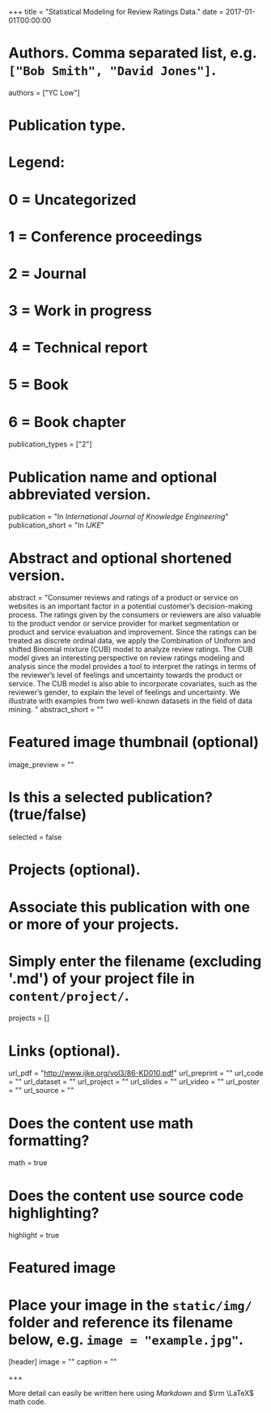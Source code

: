 +++
title = "Statistical Modeling for Review Ratings Data."
date = 2017-01-01T00:00:00

# Authors. Comma separated list, e.g. `["Bob Smith", "David Jones"]`.
authors = ["YC Low"]

# Publication type.
# Legend:
# 0 = Uncategorized
# 1 = Conference proceedings
# 2 = Journal
# 3 = Work in progress
# 4 = Technical report
# 5 = Book
# 6 = Book chapter
publication_types = ["2"]

# Publication name and optional abbreviated version.
publication = "In *International Journal of Knowledge Engineering*"
publication_short = "In *IJKE*"

# Abstract and optional shortened version.
abstract = "Consumer reviews and ratings of a product or service on websites is an important factor in a potential customer’s decision-making process. The ratings given by the consumers or reviewers are also valuable to the product vendor or service provider for market segmentation or product and service evaluation and improvement. Since the ratings can be treated as discrete ordinal data, we apply the Combination of Uniform and shifted Binomial mixture (CUB) model to analyze review ratings. The CUB model gives an interesting perspective on review ratings modeling and analysis since the model provides a tool to interpret the ratings in terms of the reviewer’s level of feelings and uncertainty towards the product or service. The CUB model is also able to incorporate covariates, such as the reviewer’s gender, to explain the level of feelings and uncertainty. We illustrate with examples from two well-known datasets in the field of data mining. "
abstract_short = ""

# Featured image thumbnail (optional)
image_preview = ""

# Is this a selected publication? (true/false)
selected = false

# Projects (optional).
#   Associate this publication with one or more of your projects.
#   Simply enter the filename (excluding '.md') of your project file in `content/project/`.
projects = []

# Links (optional).
url_pdf = "http://www.ijke.org/vol3/86-KD010.pdf"
url_preprint = ""
url_code = ""
url_dataset = ""
url_project = ""
url_slides = ""
url_video = ""
url_poster = ""
url_source = ""

# Does the content use math formatting?
math = true

# Does the content use source code highlighting?
highlight = true

# Featured image
# Place your image in the `static/img/` folder and reference its filename below, e.g. `image = "example.jpg"`.
[header]
image = ""
caption = ""

+++

More detail can easily be written here using *Markdown* and $\rm \LaTeX$ math code.
